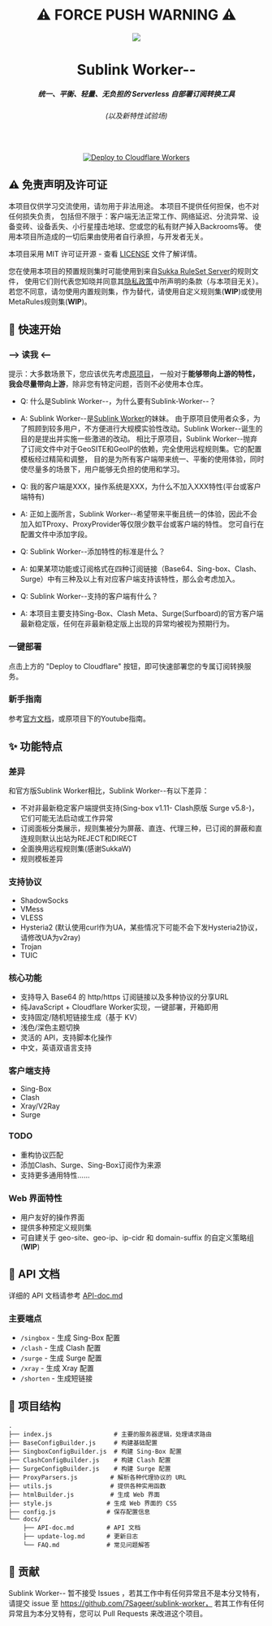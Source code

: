 <div align="center">
  <h1>⚠️ FORCE PUSH WARNING ⚠️</h1>
  <img src="https://encrypted-tbn0.gstatic.com/images?q=tbn:ANd9GcTZL7MFFHWpDzHCdJKwcRHfWMaVVb7Hr0o7mDAly0EdoKJzU1EnLcKCdP1F&s">
  <br>

  <h1><b>Sublink Worker--</b></h1>
  <h5><i>统一、平衡、轻量、无负担的 Serverless 自部署订阅转换工具</i></h5>
  <h6><i>(以及新特性试验场)</i></h6>

  <!-- <p>
    <a href="https://sublink-worker.sageer.me">https://sublink-worker.sageer.me</a>
  </p> -->
  <br>

  <p>
    <a href="https://deploy.workers.cloudflare.com/?url=https://github.com/NSZA156/sublink-worker--">
      <img src="https://deploy.workers.cloudflare.com/button" alt="Deploy to Cloudflare Workers"/>
    </a>
  </p>
</div>

## ⚠️ 免责声明及许可证

本项目仅供学习交流使用，请勿用于非法用途。
本项目不提供任何担保，也不对任何损失负责，
包括但不限于：客户端无法正常工作、网络延迟、分流异常、设备变砖、设备丢失、小行星撞击地球、您或您的私有财产掉入Backrooms等。
使用本项目所造成的一切后果由使用者自行承担，与开发者无关。

本项目采用 MIT 许可证开源 - 查看 [LICENSE](LICENSE) 文件了解详情。

您在使用本项目的预置规则集时可能使用到来自[Sukka RuleSet Server](https://ruleset.skk.moe/)的规则文件，
使用它们则代表您知晓并同意其[隐私政策](https://skk.moe/privacy-policy/)中所声明的条款（与本项目无关）。
若您不同意，请勿使用内置规则集，作为替代，请使用自定义规则集(**WIP**)或使用MetaRules规则集(**WIP**)。

## 🚀 快速开始

### --> 读我 <--
提示：大多数场景下，您应该优先考虑[原项目](https://github.com/7Sageer/sublink-worker)，
一般对于**能够带向上游的特性，我会尽量带向上游**，除非您有特定问题，否则不必使用本仓库。

- Q: 什么是Sublink Worker--，为什么要有Sublink-Worker--？  
- A: Sublink Worker--是[Sublink Worker](https://github.com/7Sageer/sublink-worker)的妹妹。
由于原项目使用者众多，为了照顾到较多用户，不方便进行大规模实验性改动。Sublink Worker--诞生的目的是提出并实施一些激进的改动。
相比于原项目，Sublink Worker--抛弃了订阅文件中对于GeoSITE和GeoIP的依赖，完全使用远程规则集。它的配置模板经过精简和调整，
目的是为所有客户端带来统一、平衡的使用体验，同时使尽量多的场景下，用户能够无负担的使用和学习。  

- Q: 我的客户端是XXX，操作系统是XXX，为什么不加入XXX特性(平台或客户端特有)  
- A: 正如上面所言，Sublink Worker--希望带来平衡且统一的体验，因此不会加入如TProxy、ProxyProvider等仅限少数平台或客户端的特性。
您可自行在配置文件中添加字段。  

- Q: Sublink Worker--添加特性的标准是什么？  
- A: 如果某项功能或订阅格式在四种订阅链接（Base64、Sing-box、Clash、Surge）中有三种及以上有对应客户端支持该特性，那么会考虑加入。  

- Q: Sublink Worker--支持的客户端有什么？  
- A: 本项目主要支持Sing-Box、Clash Meta、Surge(Surfboard)的官方客户端最新稳定版，任何在非最新稳定版上出现的异常均被视为预期行为。  

### 一键部署
点击上方的 "Deploy to Cloudflare" 按钮，即可快速部署您的专属订阅转换服务。

### 新手指南
参考[官方文档](/docs)，或原项目下的Youtube指南。

## ✨ 功能特点

### 差异
和官方版Sublink Worker相比，Sublink Worker--有以下差异：
- 不对非最新稳定客户端提供支持(Sing-box v1.11- Clash原版 Surge v5.8-)，它们可能无法启动或工作异常
- 订阅面板分类展示，规则集被分为屏蔽、直连、代理三种，已订阅的屏蔽和直连规则默认出站为REJECT和DIRECT
- 全面换用远程规则集(感谢SukkaW)
- 规则模板差异

### 支持协议
- ShadowSocks
- VMess
- VLESS
- Hysteria2 (默认使用curl作为UA，某些情况下可能不会下发Hysteria2协议，请修改UA为v2ray)
- Trojan
- TUIC

### 核心功能
- 支持导入 Base64 的 http/https 订阅链接以及多种协议的分享URL
- 纯JavaScript + Cloudflare Worker实现，一键部署，开箱即用
- 支持固定/随机短链接生成（基于 KV）
- 浅色/深色主题切换
- 灵活的 API，支持脚本化操作
- 中文，英语双语言支持

### 客户端支持
- Sing-Box
- Clash
- Xray/V2Ray
- Surge

### TODO
- 重构协议匹配
- 添加Clash、Surge、Sing-Box订阅作为来源
- 支持更多通用特性……

### Web 界面特性
- 用户友好的操作界面
- 提供多种预定义规则集
- 可自建关于 geo-site、geo-ip、ip-cidr 和 domain-suffix 的自定义策略组(**WIP**)

## 📖 API 文档

详细的 API 文档请参考 [API-doc.md](/docs/API-doc.md)

### 主要端点
- `/singbox` - 生成 Sing-Box 配置
- `/clash` - 生成 Clash 配置
- `/surge` - 生成 Surge 配置
- `/xray` - 生成 Xray 配置
- `/shorten` - 生成短链接

## 🔧 项目结构

```
.
├── index.js                 # 主要的服务器逻辑，处理请求路由
├── BaseConfigBuilder.js     # 构建基础配置
├── SingboxConfigBuilder.js  # 构建 Sing-Box 配置
├── ClashConfigBuilder.js    # 构建 Clash 配置
├── SurgeConfigBuilder.js    # 构建 Surge 配置
├── ProxyParsers.js         # 解析各种代理协议的 URL
├── utils.js                # 提供各种实用函数
├── htmlBuilder.js          # 生成 Web 界面
├── style.js               # 生成 Web 界面的 CSS
├── config.js              # 保存配置信息
└── docs/
    ├── API-doc.md         # API 文档
    ├── update-log.md      # 更新日志
    └── FAQ.md             # 常见问题解答
```

## 🤝 贡献

Sublink Worker-- 暂不接受 Issues ，若其工作中有任何异常且不是本分叉特有，请提交 issue 至 https://github.com/7Sageer/sublink-worker，
若其工作有任何异常且为本分叉特有，您可以 Pull Requests 来改进这个项目。
